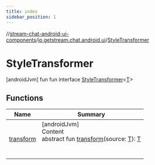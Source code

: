 ```yaml
---
title: index
sidebar_position: 1
---
```

//[stream-chat-android-ui-components](../../../index.md)/[io.getstream.chat.android.ui](../index.md)/[StyleTransformer](index.md)



# StyleTransformer  
 [androidJvm] fun fun interface [StyleTransformer](index.md)&lt;[T](index.md)&gt;   


## Functions  
  
|  Name |  Summary | 
|---|---|
| <a name="io.getstream.chat.android.ui/StyleTransformer/transform/#TypeParam(bounds=[kotlin.Any?])/PointingToDeclaration/"></a>[transform](transform.md)| <a name="io.getstream.chat.android.ui/StyleTransformer/transform/#TypeParam(bounds=[kotlin.Any?])/PointingToDeclaration/"></a>[androidJvm]  <br/>Content  <br/>abstract fun [transform](transform.md)(source: [T](index.md)): [T](index.md)  <br/><br/><br/>|

